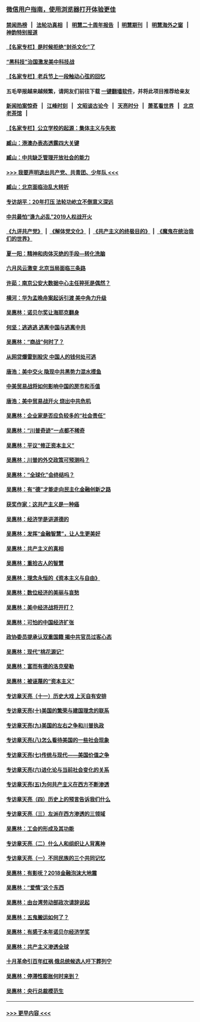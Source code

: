 ### [微信用户指南，使用浏览器打开体验更佳](https://github.com/gfw-breaker/banned-news1/blob/master/indexes/wechat-guide.md?t=0)
#### [禁闻热榜](热点新闻.md?t=0)  &nbsp;&nbsp;|&nbsp;&nbsp; [法轮功真相](https://github.com/gfw-breaker/truth/blob/master/README.md?t=0) &nbsp;&nbsp;|&nbsp;&nbsp; [明慧二十周年报告](https://github.com/gfw-breaker/mh-reports/blob/master/README.md?t=0) &nbsp;&nbsp;|&nbsp;&nbsp;[明慧期刊](https://github.com/gfw-breaker/mh-qikan) &nbsp;&nbsp;|&nbsp;&nbsp; [明慧海外之窗](https://github.com/gfw-breaker/mh-news/blob/master/README.md?t=0) &nbsp;&nbsp;|&nbsp;&nbsp; [神韵特别报道](https://github.com/gfw-breaker/mh-news/blob/master/shenyun.md?t=0)
#### [【名家专栏】是时候拒绝“封杀文化”了](../pages/nsc423/n11814093.md?t=02150533) 
#### [“黑科技”治国激发美中科技战](../pages/nsc423/n11638056.md?t=02150533) 
#### [【名家专栏】老兵节上一段触动心弦的回忆](../pages/nsc423/n11646016.md?t=02150533) 
#### 五毛举报越来越频繁，请网友们前往下载 [一键翻墙软件](https://github.com/gfw-breaker/ssr-accounts)，并将此项目推荐给亲友
#### [新闻拍案惊奇](https://github.com/gfw-breaker/banned-news1/blob/master/pages/link4.md) &nbsp;&nbsp;|&nbsp;&nbsp; [江峰时刻](https://github.com/gfw-breaker/banned-news1/blob/master/pages/link4.md) &nbsp;&nbsp;|&nbsp;&nbsp; [文昭谈古论今](https://github.com/gfw-breaker/banned-news1/blob/master/pages/link4.md) &nbsp;&nbsp;|&nbsp;&nbsp; [天亮时分](https://github.com/gfw-breaker/banned-news1/blob/master/pages/link4.md) &nbsp;&nbsp;|&nbsp;&nbsp; [萧茗看世界](https://github.com/gfw-breaker/banned-news1/blob/master/pages/link4.md) &nbsp;&nbsp;|&nbsp;&nbsp; [北京老茶馆](https://github.com/gfw-breaker/banned-news1/blob/master/pages/link4.md) &nbsp;&nbsp;|&nbsp;&nbsp; 
#### [【名家专栏】公立学校的起源：集体主义与失败](../pages/nsc423/n11601833.md?t=02150533) 
#### [臧山：港澳办表态透露四大关键](../pages/nsc423/n11421628.md?t=02150533) 
#### [臧山：中共缺乏管理开放社会的能力](../pages/nsc423/n11407457.md?t=02150533) 
#### [>>> 我要声明退出共产党、共青团、少年队 <<<](https://github.com/begood0513/goodnews/blob/master/quit/letter.md) 
#### [臧山：北京面临治乱大转折](../pages/nsc423/n11406895.md?t=02150533) 
#### [专访胡平：20年打压 法轮功屹立不倒意义深远](../pages/nsc423/n11398800.md?t=02150533) 
#### [中共最怕“逢九必乱”2019人权战开火](../pages/nsc423/n11385248.md?t=02150533) 
#### [《九评共产党》](https://github.com/begood0513/9ping.md/blob/master/README.md) &nbsp;|&nbsp; [《解体党文化》](../../../../jtdwh.md/blob/master/README.md)  &nbsp;|&nbsp; [《共产主义的终极目的》](../../../../gczydzjmd.md/blob/master/README.md) &nbsp;|&nbsp; [《魔鬼在统治我们的世界》](../../../../mgztzwmdsj.md/blob/master/README.md) 
#### [夏一阳：精神和肉体灭绝的手段—转化洗脑](../pages/nsc423/n11368250.md?t=02150533) 
#### [六月风云激变 北京当局面临三条路](../pages/nsc423/n11313668.md?t=02150533) 
#### [许茹：南京公安大数据中心主任猝死是偶然？](../pages/nsc423/n11064744.md?t=02150533) 
#### [横河：华为孟晚舟案起诉引渡 美中角力升级](../pages/nsc423/n11027230.md?t=02150533) 
#### [吴惠林：诺贝尔奖让海耶克翻身](../pages/nsc423/n10890049.md?t=02150533) 
#### [何坚：逃逃逃 逃离中国与逃离中共](../pages/nsc423/n10592891.md?t=02150533) 
#### [吴惠林：“商战”何时了？](../pages/nsc423/n10573558.md?t=02150533) 
#### [从网贷爆雷到股灾 中国人的钱何处可逃](../pages/nsc423/n10572800.md?t=02150533) 
#### [唐浩：美中交火 隐现中共黑势力混水摸鱼](../pages/nsc423/n10544040.md?t=02150533) 
#### [中美贸易战将如何影响中国的房市和币值](../pages/nsc423/n10543697.md?t=02150533) 
#### [唐浩：美中贸易战开火 烧出中共危机](../pages/nsc423/n10540126.md?t=02150533) 
#### [吴惠林：企业家是否应负较多的“社会责任”](../pages/nsc423/n10535022.md?t=02150533) 
#### [吴惠林：“川普奇迹”一点都不稀奇](../pages/nsc423/n10512808.md?t=02150533) 
#### [吴惠林：平议“修正资本主义”](../pages/nsc423/n10495724.md?t=02150533) 
#### [吴惠林：川普的外交政策可预测吗？](../pages/nsc423/n10462387.md?t=02150533) 
#### [吴惠林：“全球化”会终结吗？](../pages/nsc423/n10452838.md?t=02150533) 
#### [吴惠林：有“德”才能走向民主化金融创新之路](../pages/nsc423/n10432292.md?t=02150533) 
#### [获奖作家：这共产主义是一种癌](../pages/nsc423/n10431541.md?t=02150533) 
#### [吴惠林：经济学是讲道德的](../pages/nsc423/n10398014.md?t=02150533) 
#### [吴惠林：发挥“金融智慧”，让人生更美好](../pages/nsc423/n10375019.md?t=02150533) 
#### [吴惠林：共产主义的真相](../pages/nsc423/n10351394.md?t=02150533) 
#### [吴惠林：重拾古人的智慧](../pages/nsc423/n10337691.md?t=02150533) 
#### [吴惠林：理念永恒的《资本主义与自由》](../pages/nsc423/n10316274.md?t=02150533) 
#### [吴惠林：数位经济的美丽与哀愁](../pages/nsc423/n10292946.md?t=02150533) 
#### [吴惠林：美中经济战将开打？](../pages/nsc423/n10258825.md?t=02150533) 
#### [吴惠林：可怕的中国经济扩张](../pages/nsc423/n10219147.md?t=02150533) 
#### [政协委员提承认双重国籍 揭中共官员过客心态](../pages/nsc423/n10208809.md?t=02150533) 
#### [吴惠林：现代“桃花源记”](../pages/nsc423/n10185234.md?t=02150533) 
#### [吴惠林：富而有德的洛克斐勒](../pages/nsc423/n10142264.md?t=02150533) 
#### [吴惠林：被诬蔑的“资本主义”](../pages/nsc423/n10124816.md?t=02150533) 
#### [专访章天亮（十一）历史大戏 上天自有安排](../pages/nsc423/n10094905.md?t=02150533) 
#### [专访章天亮(十)美国的繁荣与建国理念的联系](../pages/nsc423/n10094899.md?t=02150533) 
#### [专访章天亮(九)美国的左右之争和川普执政](../pages/nsc423/n10094889.md?t=02150533) 
#### [专访章天亮(八)怎么看待美国的一些社会现象](../pages/nsc423/n10094857.md?t=02150533) 
#### [专访章天亮(七)传统与现代——美国价值之争](../pages/nsc423/n10093140.md?t=02150533) 
#### [专访章天亮(六)进化论与当前社会变化的关系](../pages/nsc423/n10092036.md?t=02150533) 
#### [专访章天亮(五)为何共产主义在西方不断渗透](../pages/nsc423/n10083620.md?t=02150533) 
#### [专访章天亮（四）历史上的预言告诉我们什么](../pages/nsc423/n10083606.md?t=02150533) 
#### [专访章天亮（三）左派在西方渗透的三领域](../pages/nsc423/n10081115.md?t=02150533) 
#### [吴惠林：工会的形成及其功能](../pages/nsc423/n10080633.md?t=02150533) 
#### [专访章天亮（二）什么人和组织让人背离神](../pages/nsc423/n10076637.md?t=02150533) 
#### [专访章天亮（一）不同民族的三个共同记忆](../pages/nsc423/n10074188.md?t=02150533) 
#### [吴惠林：有影呒？2018金融泡沫大地震](../pages/nsc423/n10040534.md?t=02150533) 
#### [吴惠林：“爱情”这个东西](../pages/nsc423/n10019423.md?t=02150533) 
#### [吴惠林：由台湾劳动部政次请辞说起](../pages/nsc423/n9979679.md?t=02150533) 
#### [吴惠林：五鬼搬运如何了？](../pages/nsc423/n9925338.md?t=02150533) 
#### [吴惠林：有感于本年诺贝尔经济学奖](../pages/nsc423/n9871883.md?t=02150533) 
#### [吴惠林：共产主义渗透全球](../pages/nsc423/n9812748.md?t=02150533) 
#### [十月革命引百年红祸 俄总统候选人吁下葬列宁](../pages/nsc423/n9810182.md?t=02150533) 
#### [吴惠林：停滞性膨胀何时来到？](../pages/nsc423/n9764136.md?t=02150533) 
#### [吴惠林：央行总裁模范生](../pages/nsc423/n9728134.md?t=02150533) 

----
#### [ >>> 更早内容 <<< ](../indexes/nsc423-earlier.md)
